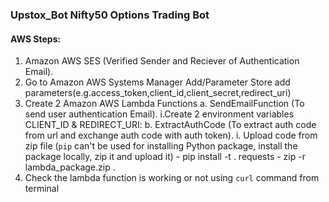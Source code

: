 ### Upstox_Bot Nifty50 Options Trading Bot


#### AWS Steps:

1. Amazon AWS SES (Verified Sender and Reciever of Authentication Email).
2. Go to Amazon AWS Systems Manager Add/Parameter Store add parameters(e.g.access_token,client_id,client_secret,redirect_uri)
3. Create 2 Amazon AWS Lambda Functions
  a. SendEmailFunction (To send user authentication Email).
    i.Create 2 environment variables CLIENT_ID & REDIRECT_URI: 
  b. ExtractAuthCode (To extract auth code from url and exchange auth code with auth token).
    i. Upload code from zip file (`pip` can't be used for installing Python package, install the package locally, zip it and upload it)
       - pip install -t . requests
       - zip -r lambda_package.zip . 
4.  Check the lambda function is working or not using `curl` command from terminal
